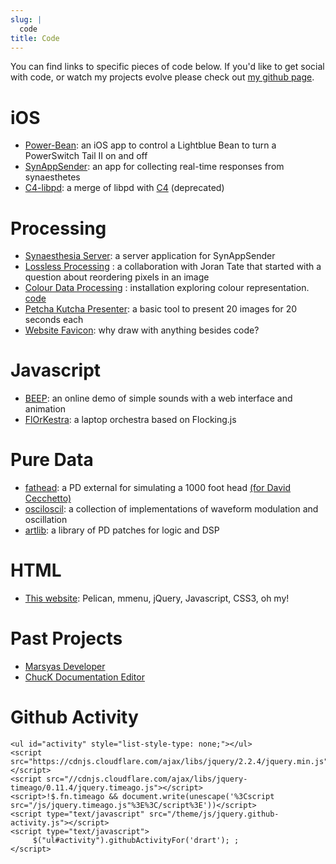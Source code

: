 ```yaml
---
slug: |
  code
title: Code
---
```


You can find links to specific pieces of code below. If you\'d like to
get social with code, or watch my projects evolve please check out [my
github page](https://github.com/drart).

# iOS

-   [Power-Bean](https://github.com/drart/Power-Bean): an iOS app to
    control a Lightblue Bean to turn a PowerSwitch Tail II on and off
-   [SynAppSender](https://github.com/drart/SynAppSender): an app for
    collecting real-time responses from synaesthetes
-   [C4-libpd](https://github.com/drart/C4-libpd): a merge of libpd with
    [C4](http://www.c4ios.com/) (deprecated)

# Processing

-   [Synaesthesia Server](https://github.com/drart/Synaesthesia2013): a
    server application for SynAppSender
-   [Lossless Processing](http://www.losslessprocessing.tumblr.com) : a
    collaboration with Joran Tate that started with a question about
    reordering pixels in an image
-   [Colour Data Processing](http://www.colourdataprocessing.net) :
    installation exploring colour representation.
    [code](https://github.com/drart/Colour-Data-Processing)
-   [Petcha Kutcha Presenter](https://gist.github.com/1226756): a basic
    tool to present 20 images for 20 seconds each
-   [Website Favicon](https://gist.github.com/1344171): why draw with
    anything besides code?

# Javascript

-   [BEEP](/beep): an online demo of simple sounds with a web interface
    and animation
-   [FlOrKestra](https://github.com/florkestra): a laptop orchestra
    based on Flocking.js

# Pure Data

-   [fathead](https://github.com/drart/fathead): a PD external for
    simulating a 1000 foot head [(for David
    Cecchetto)](http://www.davidcecchetto.net/)
-   [osciloscil](https://github.com/drart/osciloscil): a collection of
    implementations of waveform modulation and oscillation
-   [artlib](https://github.com/drart/artlib): a library of PD patches
    for logic and DSP

# HTML

-   [This website](https://github.com/drart/adamtindale.com): Pelican,
    mmenu, jQuery, Javascript, CSS3, oh my!

# Past Projects

-   [Marsyas Developer](http://www.marsyas.info)
-   [ChucK Documentation Editor](http://chuck.cs.princeton.edu)

# Github Activity

```{=html}
<ul id="activity" style="list-style-type: none;"></ul>
<script src="https://cdnjs.cloudflare.com/ajax/libs/jquery/2.2.4/jquery.min.js"></script>
<script src="//cdnjs.cloudflare.com/ajax/libs/jquery-timeago/0.11.4/jquery.timeago.js"></script>
<script>!$.fn.timeago && document.write(unescape('%3Cscript src="/js/jquery.timeago.js"%3E%3C/script%3E'))</script>
<script type="text/javascript" src="/theme/js/jquery.github-activity.js"></script>
<script type="text/javascript">
     $("ul#activity").githubActivityFor('drart'); ;
</script>
```
